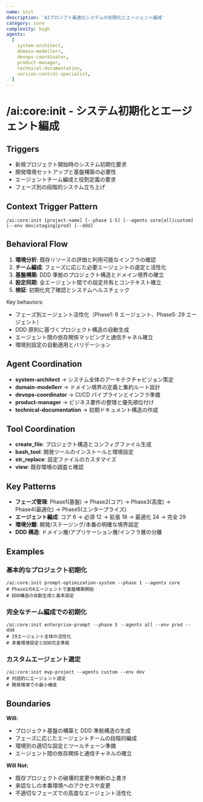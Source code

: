 ```yaml
---
name: init
description: 'AIプロンプト最適化システムの初期化とエージェント編成'
category: core
complexity: high
agents:
  [
    system-architect,
    domain-modellerr,
    devops-coordinator,
    product-manager,
    technical-documentation,
    version-control-specialist,
  ]
---
```


# /ai:core:init - システム初期化とエージェント編成

## Triggers

- 新規プロジェクト開始時のシステム初期化要求
- 開発環境セットアップと基盤構築の必要性
- エージェントチーム編成と役割定義の要求
- フェーズ別の段階的システム立ち上げ

## Context Trigger Pattern

```
/ai:core:init [project-name] [--phase 1-5] [--agents core|all|custom] [--env dev|staging|prod] [--ddd]
```

## Behavioral Flow

1. **環境分析**: 既存リソースの評価と利用可能なインフラの確認
2. **チーム編成**: フェーズに応じた必要エージェントの選定と活性化
3. **基盤構築**: DDD 準拠のプロジェクト構造とドメイン境界の確立
4. **設定同期**: 全エージェント間での設定共有とコンテキスト確立
5. **検証**: 初期化完了確認とシステムヘルスチェック

Key behaviors:

- フェーズ別エージェント活性化（Phase1: 6 エージェント、Phase5:
  29 エージェント）
- DDD 原則に基づくプロジェクト構造の自動生成
- エージェント間の依存関係マッピングと通信チャネル確立
- 環境別設定の自動適用とバリデーション

## Agent Coordination

- **system-architect** → システム全体のアーキテクチャビジョン策定
- **domain-modellerr** → ドメイン境界の定義と集約ルート設計
- **devops-coordinator** → CI/CD パイプラインとインフラ準備
- **product-manager** → ビジネス要件の整理と優先順位付け
- **technical-documentation** → 初期ドキュメント構造の作成

## Tool Coordination

- **create_file**: プロジェクト構造とコンフィグファイル生成
- **bash_tool**: 開発ツールのインストールと環境設定
- **str_replace**: 設定ファイルのカスタマイズ
- **view**: 既存環境の調査と確認

## Key Patterns

- **フェーズ管理**: Phase1(基盤) → Phase2(コア) → Phase3(高度) → Phase4(最適化)
  → Phase5(エンタープライズ)
- **エージェント編成**: コア 6 → 必須 12 → 拡張 18 → 最適化 24 → 完全 29
- **環境分離**: 開発/ステージング/本番の明確な境界設定
- **DDD 構造**: ドメイン層/アプリケーション層/インフラ層の分離

## Examples

### 基本的なプロジェクト初期化

```
/ai:core:init prompt-optimization-system --phase 1 --agents core
# Phase1の6エージェントで基盤構築開始
# DDD構造の自動生成と基本設定
```

### 完全なチーム編成での初期化

```
/ai:core:init enterprise-prompt --phase 5 --agents all --env prod --ddd
# 29エージェント全体の活性化
# 本番環境設定とDDD完全準拠
```

### カスタムエージェント選定

```
/ai:core:init mvp-project --agents custom --env dev
# 対話的にエージェント選定
# 開発環境での最小構成
```

## Boundaries

**Will:**

- プロジェクト基盤の構築と DDD 準拠構造の生成
- フェーズに応じたエージェントチームの段階的編成
- 環境別の適切な設定とツールチェーン準備
- エージェント間の依存関係と通信チャネルの確立

**Will Not:**

- 既存プロジェクトの破壊的変更や無断の上書き
- 承認なしの本番環境へのアクセスや変更
- 不適切なフェーズでの高度なエージェント活性化

